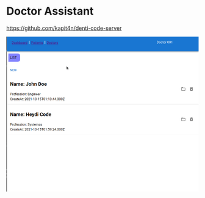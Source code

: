 # Doctor Assistant

https://github.com/kapit4n/denti-code-server

![Dashboard](https://raw.githubusercontent.com/kapit4n/denti-code/master/screenshots/main3.gif)
